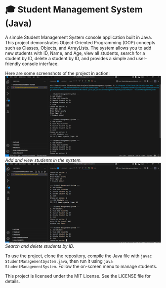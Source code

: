 

# 🎓 Student Management System (Java)

A simple Student Management System console application built in Java. This project demonstrates Object-Oriented Programming (OOP) concepts such as Classes, Objects, and ArrayLists. The system allows you to add new students with ID, Name, and Age, view all students, search for a student by ID, delete a student by ID, and provides a simple and user-friendly console interface.  

Here are some screenshots of the project in action:  
![Add/View Students](1.png)  
*Add and view students in the system.*  
![Search/Delete Students](2.png)  
*Search and delete students by ID.*  

To use the project, clone the repository, compile the Java file with `javac StudentManagementSystem.java`, then run it using `java StudentManagementSystem`. Follow the on-screen menu to manage students.  

This project is licensed under the MIT License. See the LICENSE file for details.
